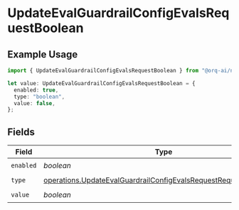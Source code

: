 # UpdateEvalGuardrailConfigEvalsRequestBoolean

## Example Usage

```typescript
import { UpdateEvalGuardrailConfigEvalsRequestBoolean } from "@orq-ai/node/models/operations";

let value: UpdateEvalGuardrailConfigEvalsRequestBoolean = {
  enabled: true,
  type: "boolean",
  value: false,
};
```

## Fields

| Field                                                                                                                                                | Type                                                                                                                                                 | Required                                                                                                                                             | Description                                                                                                                                          |
| ---------------------------------------------------------------------------------------------------------------------------------------------------- | ---------------------------------------------------------------------------------------------------------------------------------------------------- | ---------------------------------------------------------------------------------------------------------------------------------------------------- | ---------------------------------------------------------------------------------------------------------------------------------------------------- |
| `enabled`                                                                                                                                            | *boolean*                                                                                                                                            | :heavy_check_mark:                                                                                                                                   | N/A                                                                                                                                                  |
| `type`                                                                                                                                               | [operations.UpdateEvalGuardrailConfigEvalsRequestRequestBody3Type](../../models/operations/updateevalguardrailconfigevalsrequestrequestbody3type.md) | :heavy_check_mark:                                                                                                                                   | N/A                                                                                                                                                  |
| `value`                                                                                                                                              | *boolean*                                                                                                                                            | :heavy_check_mark:                                                                                                                                   | N/A                                                                                                                                                  |